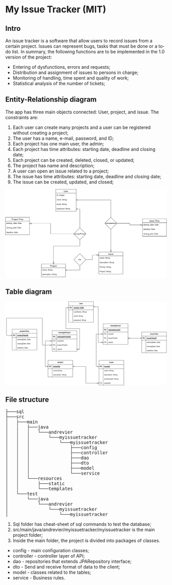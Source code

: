 # My Issue Tracker (MIT)
## Intro
An issue tracker is a software that allow users to record issues from a certain project. Issues can represent bugs, tasks that must be done or a to-do list. In summary, the following functions are to be implemented in the 1.0 version of the project:
* Entering of dysfunctions, errors and requests;
* Distribution and assignment of issues to persons in charge;
* Monitoring of handling, time spent and quality of work;
* Statistical analysis of the number of tickets;

## Entity-Relationship diagram
The app has three main objects connected: User, project, and issue. The constraints are:
1) Each user can create many projects and a user can be registered without creating a project;
2) The user has a name, e-mail, password, and ID;
3) Each project has one main user, the admin;
4) Each project has time attributes: starting date, deadline and closing date;
5) Each project can be created, deleted, closed, or updated;
6) The project has name and description;
7) A user can open an issue related to a project;
8) The issue has time attributes: starting date, deadline and closing date;
9) The issue can be created, updated, and closed;


<p style="text-align:center;">
<img src="https://github.com/andrevier/issue_tracker/blob/main/images/data_model.png" alt="Entity-relationship diagram." style="width:900px;"/>
</p>


## Table diagram
<p style="text-align:center;">
<img src="https://github.com/andrevier/issue_tracker/blob/main/images/schema.png" alt="Entity-relationship diagram." style="width:900px;"/>
</p>

## File structure
<pre>
├───sql
├───src
│   ├───main
│   │   ├───java
│   │   │   └───andrevier
│   │   │       └───myissuetracker
│   │   │           └───myissuetracker
│   │   │               ├───config
│   │   │               ├───controller
│   │   │               ├───dao
│   │   │               ├───dto
│   │   │               ├───model
│   │   │               └───service
│   │   └───resources
│   │       ├───static
│   │       └───templates
│   └───test
│       └───java
│           └───andrevier
│               └───myissuetracker
│                   └───myissuetracker
</pre>
1) Sql folder has cheat-sheet of sql commands to test the database;
2) src/main/java/andrevier/myissuetracker/myissuetracker is the main project folder;
3) Inside the main folder, the project is divided into packages of classes. 
* config - main configuration classes;
* controller - controller layer of API;
* dao - repositories that extends JPARepository interface;
* dto - Send and receive format of data to the client;
* model - classes related to the tables;
* service - Business rules.
